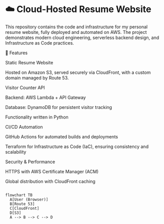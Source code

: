# ☁️ Cloud-Hosted Resume Website

This repository contains the code and infrastructure for my personal resume website, fully deployed and automated on AWS. The project demonstrates modern cloud engineering, serverless backend design, and Infrastructure as Code practices.


🚀 Features

Static Resume Website

Hosted on Amazon S3, served securely via CloudFront, with a custom domain managed by Route 53.

Visitor Counter API

Backend: AWS Lambda + API Gateway

Database: DynamoDB for persistent visitor tracking

Functionality written in Python

CI/CD Automation

GitHub Actions for automated builds and deployments

Terraform for Infrastructure as Code (IaC), ensuring consistency and scalability

Security & Performance

HTTPS with AWS Certificate Manager (ACM)

Global distribution with CloudFront caching

```mermaid

flowchart TB
  A[User (Browser)]
  B[Route 53]
  C[CloudFront]
  D[S3]
  A --> B --> C --> D
